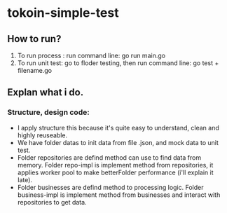 # tokoin-simple-test

## How to run?
1. To run process : run command line: go run main.go
2. To run unit test: go to floder testing, then run command line: go test + filename.go

## Explan what i do.
### Structure, design code:
* I apply structure this because it's quite easy to understand, clean and highly reuseable.
* We have folder datas to init data from file .json, and mock data to unit test. 
* Folder repositories are defind method can use to find data from memory. Folder repo-impl is implement method from repositories, it applies worker pool to make betterFolder performance (i'll explain it late). 
* Folder businesses are defind method to processing logic. Folder business-impl is implement method from businesses and interact with repositories to get data.
